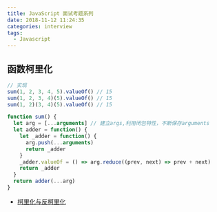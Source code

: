 ```yaml
---
title: JavaScript 面试考题系列
date: 2018-11-12 11:24:35
categories: interview
tags:
  - Javascript
---
```


## 函数柯里化

```js
// 实现
sum(1, 2, 3, 4, 5).valueOf() // 15
sum(1, 2, 3, 4)(5).valueOf() // 15
sum(1, 2)(3, 4)(5).valueOf() // 15
```

```js
function sum() {
  let arg = [...arguments] // 建立args,利用闭包特性，不断保存arguments
  let adder = function() {
    let _adder = function() {
      arg.push(...arguments)
      return _adder
    }
    _adder.valueOf = () => arg.reduce((prev, next) => prev + next)
    return _adder
  }
  return adder(...arg)
}
```

- [柯里化与反柯里化](https://juejin.im/post/5b561426518825195f499772)
